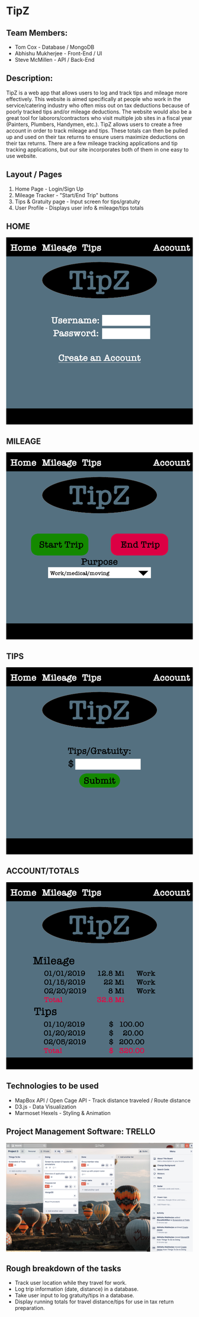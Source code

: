 # TipZ

## Team Members: ##
- Tom Cox - Database / MongoDB
- Abhishu Mukherjee - Front-End / UI
- Steve McMillen - API / Back-End

## Description:  ##
TipZ is a web app that allows users to log and track tips and mileage more effectively. This website is aimed specifically at people who work in the service/catering industry who often miss out on tax deductions because of poorly tracked tips and/or mileage deductions. The website would also be a great tool for laborors/contractors who visit multiple job sites in  a fiscal year (Painters, Plumbers, Handymen, etc.). TipZ allows users to create a free account in order to track mileage and tips. These totals can then be pulled up and used on their tax returns to ensure users maximize deductions on their tax returns. There are a few mileage tracking applications and tip tracking applications, but our site incorporates both of them in one easy to use website.

## Layout / Pages ##
1. Home Page - Login/Sign Up
2. Mileage Tracker - "Start/End Trip" buttons
3. Tips & Gratuity page - Input screen for tips/gratuity
4. User Profile - Displays user info & mileage/tips totals

## HOME
![Home](./Sketches/Home.png)

## MILEAGE
![Mileage](./Sketches/Mileage.png)


## TIPS
![Tips](./Sketches/Tips.png)


## ACCOUNT/TOTALS
![Account](./Sketches/Account.png)

## Technologies to be used ##
- MapBox API / Open Cage API - Track distance traveled / Route distance
- D3.js - Data Visualization
- Marmoset Hexels - Styling & Animation

## Project Management Software: TRELLO
![Trello Project Board](./Sketches/Trello.png)



## Rough breakdown of the tasks ##
- Track user location while they travel for work.
- Log trip information (date, distance) in a database.
- Take user input to log gratuity/tips in a database.
- Display running totals for travel distance/tips for use in tax return preparation.
